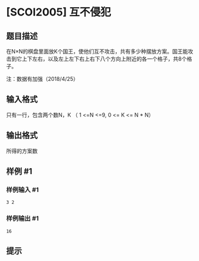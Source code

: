 # [SCOI2005] 互不侵犯

## 题目描述

在N×N的棋盘里面放K个国王，使他们互不攻击，共有多少种摆放方案。国王能攻击到它上下左右，以及左上左下右上右下八个方向上附近的各一个格子，共8个格子。

注：数据有加强（2018/4/25）

## 输入格式

只有一行，包含两个数N，K （ 1 <=N <=9, 0 <= K <= N \* N）


## 输出格式

所得的方案数


## 样例 #1

### 样例输入 #1
```
3 2
```

### 样例输出 #1

```
16
```

## 提示



